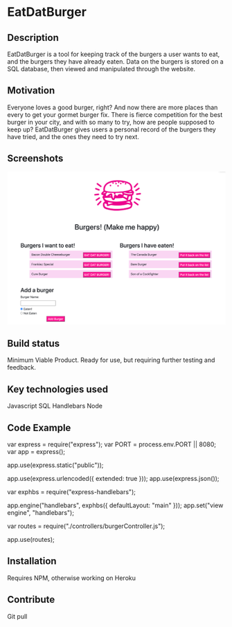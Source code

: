 # EatDatBurger

## Description
EatDatBurger is a tool for keeping track of the burgers a user wants to eat, and the burgers they have already eaten.  Data on the burgers is stored on a SQL database, then viewed and manipulated through the website.

## Motivation
Everyone loves a good burger, right?  And now there are more places than every to get your gormet burger fix.  There is fierce competition for the best burger in your city, and with so many to try, how are people supposed to keep up?  EatDatBurger gives users a personal record of the burgers they have tried, and the ones they need to try next.

## Screenshots

![EatDatBurger Screenshot](./public/assets/EatDatBurger.png)

## Build status
Minimum Viable Product.  Ready for use, but requiring further testing and feedback.

## Key technologies used
Javascript
SQL
Handlebars
Node

## Code Example
var express = require("express");
var PORT = process.env.PORT || 8080;
var app = express();

app.use(express.static("public"));

app.use(express.urlencoded({ extended: true }));
app.use(express.json());

var exphbs = require("express-handlebars");

app.engine("handlebars", exphbs({ defaultLayout: "main" }));
app.set("view engine", "handlebars");

var routes = require("./controllers/burgerController.js");

app.use(routes);

## Installation
Requires NPM, otherwise working on Heroku

## Contribute
Git pull
